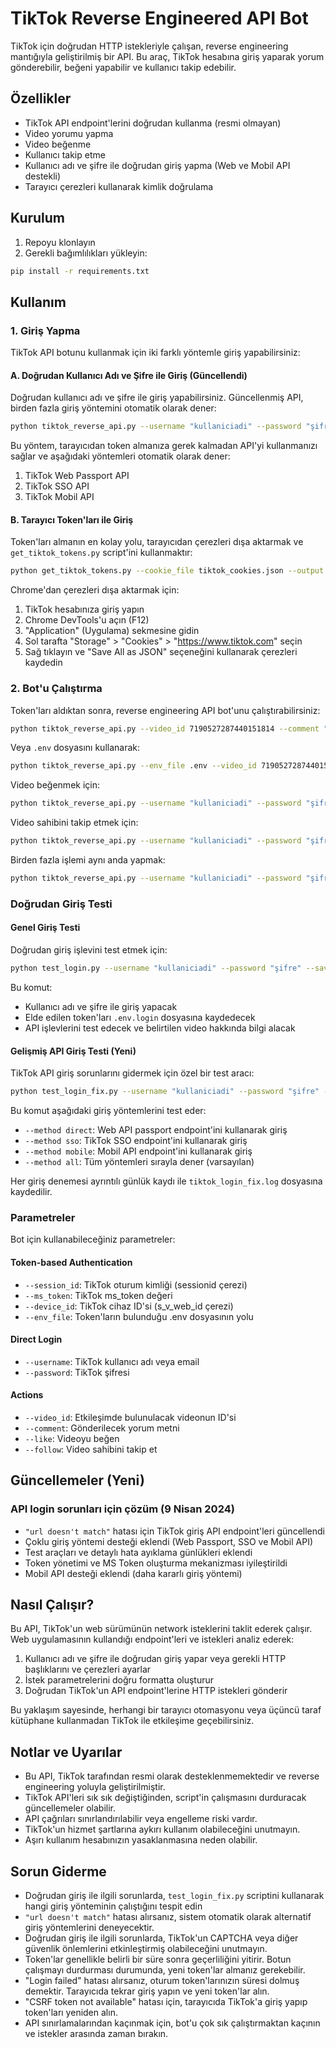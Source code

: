 # TikTok Reverse Engineered API Bot

TikTok için doğrudan HTTP istekleriyle çalışan, reverse engineering mantığıyla geliştirilmiş bir API. Bu araç, TikTok hesabına giriş yaparak yorum gönderebilir, beğeni yapabilir ve kullanıcı takip edebilir.

## Özellikler

- TikTok API endpoint'lerini doğrudan kullanma (resmi olmayan)
- Video yorumu yapma
- Video beğenme
- Kullanıcı takip etme
- Kullanıcı adı ve şifre ile doğrudan giriş yapma (Web ve Mobil API destekli)
- Tarayıcı çerezleri kullanarak kimlik doğrulama

## Kurulum

1. Repoyu klonlayın
2. Gerekli bağımlılıkları yükleyin:

```bash
pip install -r requirements.txt
```

## Kullanım

### 1. Giriş Yapma

TikTok API botunu kullanmak için iki farklı yöntemle giriş yapabilirsiniz:

#### A. Doğrudan Kullanıcı Adı ve Şifre ile Giriş (Güncellendi)

Doğrudan kullanıcı adı ve şifre ile giriş yapabilirsiniz. Güncellenmiş API, birden fazla giriş yöntemini otomatik olarak dener:

```bash
python tiktok_reverse_api.py --username "kullaniciadi" --password "şifre" --video_id 7190527287440151814 --comment "Harika video!"
```

Bu yöntem, tarayıcıdan token almanıza gerek kalmadan API'yi kullanmanızı sağlar ve aşağıdaki yöntemleri otomatik olarak dener:
1. TikTok Web Passport API
2. TikTok SSO API
3. TikTok Mobil API

#### B. Tarayıcı Token'ları ile Giriş

Token'ları almanın en kolay yolu, tarayıcıdan çerezleri dışa aktarmak ve `get_tiktok_tokens.py` script'ini kullanmaktır:

```bash
python get_tiktok_tokens.py --cookie_file tiktok_cookies.json --output .env
```

Chrome'dan çerezleri dışa aktarmak için:
1. TikTok hesabınıza giriş yapın
2. Chrome DevTools'u açın (F12)
3. "Application" (Uygulama) sekmesine gidin
4. Sol tarafta "Storage" > "Cookies" > "https://www.tiktok.com" seçin
5. Sağ tıklayın ve "Save All as JSON" seçeneğini kullanarak çerezleri kaydedin

### 2. Bot'u Çalıştırma

Token'ları aldıktan sonra, reverse engineering API bot'unu çalıştırabilirsiniz:

```bash
python tiktok_reverse_api.py --video_id 7190527287440151814 --comment "Harika video!"
```

Veya `.env` dosyasını kullanarak:

```bash
python tiktok_reverse_api.py --env_file .env --video_id 7190527287440151814 --comment "Harika video!"
```

Video beğenmek için:
```bash
python tiktok_reverse_api.py --username "kullaniciadi" --password "şifre" --video_id 7190527287440151814 --like
```

Video sahibini takip etmek için:
```bash
python tiktok_reverse_api.py --username "kullaniciadi" --password "şifre" --video_id 7190527287440151814 --follow
```

Birden fazla işlemi aynı anda yapmak:
```bash
python tiktok_reverse_api.py --username "kullaniciadi" --password "şifre" --video_id 7190527287440151814 --comment "Harika!" --like --follow
```

### Doğrudan Giriş Testi

#### Genel Giriş Testi

Doğrudan giriş işlevini test etmek için:

```bash
python test_login.py --username "kullaniciadi" --password "şifre" --save_tokens --test_api --video_id 7190527287440151814
```

Bu komut:
- Kullanıcı adı ve şifre ile giriş yapacak
- Elde edilen token'ları `.env.login` dosyasına kaydedecek
- API işlevlerini test edecek ve belirtilen video hakkında bilgi alacak

#### Gelişmiş API Giriş Testi (Yeni)

TikTok API giriş sorunlarını gidermek için özel bir test aracı:

```bash
python test_login_fix.py --username "kullaniciadi" --password "şifre" --method all
```

Bu komut aşağıdaki giriş yöntemlerini test eder:
- `--method direct`: Web API passport endpoint'ini kullanarak giriş
- `--method sso`: TikTok SSO endpoint'ini kullanarak giriş
- `--method mobile`: Mobil API endpoint'ini kullanarak giriş
- `--method all`: Tüm yöntemleri sırayla dener (varsayılan)

Her giriş denemesi ayrıntılı günlük kaydı ile `tiktok_login_fix.log` dosyasına kaydedilir.

### Parametreler

Bot için kullanabileceğiniz parametreler:

#### Token-based Authentication
- `--session_id`: TikTok oturum kimliği (sessionid çerezi)
- `--ms_token`: TikTok ms_token değeri
- `--device_id`: TikTok cihaz ID'si (s_v_web_id çerezi)
- `--env_file`: Token'ların bulunduğu .env dosyasının yolu

#### Direct Login
- `--username`: TikTok kullanıcı adı veya email
- `--password`: TikTok şifresi

#### Actions
- `--video_id`: Etkileşimde bulunulacak videonun ID'si
- `--comment`: Gönderilecek yorum metni
- `--like`: Videoyu beğen
- `--follow`: Video sahibini takip et

## Güncellemeler (Yeni)

### API login sorunları için çözüm (9 Nisan 2024)

- `"url doesn't match"` hatası için TikTok giriş API endpoint'leri güncellendi
- Çoklu giriş yöntemi desteği eklendi (Web Passport, SSO ve Mobil API)
- Test araçları ve detaylı hata ayıklama günlükleri eklendi
- Token yönetimi ve MS Token oluşturma mekanizması iyileştirildi
- Mobil API desteği eklendi (daha kararlı giriş yöntemi)

## Nasıl Çalışır?

Bu API, TikTok'un web sürümünün network isteklerini taklit ederek çalışır. Web uygulamasının kullandığı endpoint'leri ve istekleri analiz ederek:

1. Kullanıcı adı ve şifre ile doğrudan giriş yapar veya gerekli HTTP başlıklarını ve çerezleri ayarlar
2. İstek parametrelerini doğru formatta oluşturur
3. Doğrudan TikTok'un API endpoint'lerine HTTP istekleri gönderir

Bu yaklaşım sayesinde, herhangi bir tarayıcı otomasyonu veya üçüncü taraf kütüphane kullanmadan TikTok ile etkileşime geçebilirsiniz.

## Notlar ve Uyarılar

- Bu API, TikTok tarafından resmi olarak desteklenmemektedir ve reverse engineering yoluyla geliştirilmiştir.
- TikTok API'leri sık sık değiştiğinden, script'in çalışmasını durduracak güncellemeler olabilir.
- API çağrıları sınırlandırılabilir veya engelleme riski vardır.
- TikTok'un hizmet şartlarına aykırı kullanım olabileceğini unutmayın.
- Aşırı kullanım hesabınızın yasaklanmasına neden olabilir.

## Sorun Giderme

- Doğrudan giriş ile ilgili sorunlarda, `test_login_fix.py` scriptini kullanarak hangi giriş yönteminin çalıştığını tespit edin
- `"url doesn't match"` hatası alırsanız, sistem otomatik olarak alternatif giriş yöntemlerini deneyecektir.
- Doğrudan giriş ile ilgili sorunlarda, TikTok'un CAPTCHA veya diğer güvenlik önlemlerini etkinleştirmiş olabileceğini unutmayın.
- Token'lar genellikle belirli bir süre sonra geçerliliğini yitirir. Botun çalışmayı durdurması durumunda, yeni token'lar almanız gerekebilir.
- "Login failed" hatası alırsanız, oturum token'larınızın süresi dolmuş demektir. Tarayıcıda tekrar giriş yapın ve yeni token'lar alın.
- "CSRF token not available" hatası için, tarayıcıda TikTok'a giriş yapıp token'ları yeniden alın.
- API sınırlamalarından kaçınmak için, bot'u çok sık çalıştırmaktan kaçının ve istekler arasında zaman bırakın. 